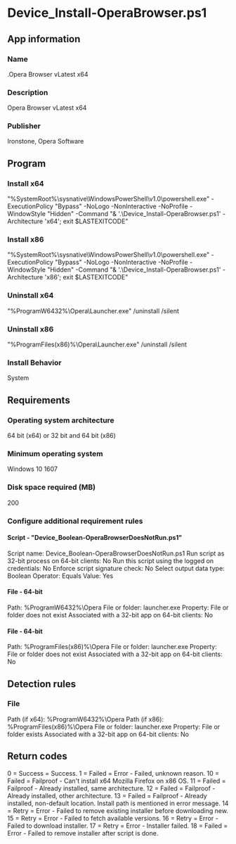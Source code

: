 # Device_Install-OperaBrowser.ps1

## App information
### Name
.Opera Browser vLatest x64
### Description
Opera Browser vLatest x64
### Publisher
Ironstone, Opera Software



## Program
### Install x64
"%SystemRoot%\sysnative\WindowsPowerShell\v1.0\powershell.exe" -ExecutionPolicy "Bypass" -NoLogo -NonInteractive -NoProfile -WindowStyle "Hidden" -Command "& '.\Device_Install-OperaBrowser.ps1' -Architecture 'x64'; exit $LASTEXITCODE"

### Install x86
"%SystemRoot%\sysnative\WindowsPowerShell\v1.0\powershell.exe" -ExecutionPolicy "Bypass" -NoLogo -NonInteractive -NoProfile -WindowStyle "Hidden" -Command "& '.\Device_Install-OperaBrowser.ps1' -Architecture 'x86'; exit $LASTEXITCODE"

### Uninstall x64
"%ProgramW6432%\Opera\Launcher.exe" /uninstall /silent

### Uninstall x86
"%ProgramFiles(x86)%\Opera\Launcher.exe" /uninstall /silent

### Install Behavior
System



## Requirements
### Operating system architecture
64 bit (x64) or 32 bit and 64 bit (x86)

### Minimum operating system
Windows 10 1607

### Disk space required (MB)
200

### Configure additional requirement rules
#### Script - "Device_Boolean-OperaBrowserDoesNotRun.ps1"
Script name: Device_Boolean-OperaBrowserDoesNotRun.ps1
Run script as 32-bit process on 64-bit clients: No
Run this script using the logged on credentials: No
Enforce script signature check: No
Select output data type: Boolean
Operator: Equals
Value: Yes

#### File - 64-bit
Path: 				%ProgramW6432%\Opera
File or folder:		launcher.exe
Property:			File or folder does not exist
Associated with a 32-bit app on 64-bit clients: No

#### File - 64-bit
Path: 				%ProgramFiles(x86)%\Opera
File or folder:		launcher.exe
Property:			File or folder does not exist
Associated with a 32-bit app on 64-bit clients: No



## Detection rules
### File
Path (if x64):		%ProgramW6432%\Opera
Path (if x86):		%ProgramFiles(x86)%\Opera
File or folder:		launcher.exe
Property:			File or folder exists
Associated with a 32-bit app on 64-bit clients: No



## Return codes
0  = Success	= Success.
1  = Failed		= Error - Failed, unknown reason.
10 = Failed		= Failproof - Can't install x64 Mozilla Firefox on x86 OS.
11 = Failed		= Failproof - Already installed, same architecture.
12 = Failed		= Failproof - Already installed, other architecture.
13 = Failed		= Failproof - Already installed, non-default location. Install path is mentioned in error message.
14 = Retry		= Error - Failed to remove existing installer before downloading new.
15 = Retry		= Error - Failed to fetch available versions.
16 = Retry		= Error - Failed to download installer.
17 = Retry		= Error - Installer failed.
18 = Failed		= Error - Failed to remove installer after script is done.
